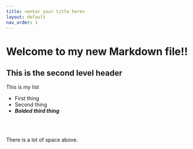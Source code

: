 ```yaml
---
title: <enter your title here>
layout: default
nav_order: 1
---
```


# Welcome to my new Markdown file!!

## This is the second level header
  
This is my list
- First thing 
- Second thing
- ***Bolded third thing***

<br> 
<br>
  
There is a lot of space above. 
